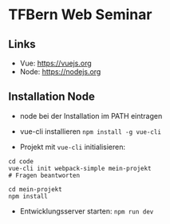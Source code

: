 # TFBern Web Seminar

## Links

* Vue: https://vuejs.org
* Node: https://nodejs.org

## Installation Node

* node bei der Installation im PATH eintragen

* vue-cli installieren `npm install -g vue-cli`

* Projekt mit `vue-cli` initialisieren:

```
cd code
vue-cli init webpack-simple mein-projekt
# Fragen beantworten

cd mein-projekt
npm install
```

* Entwicklungsserver starten: `npm run dev`
